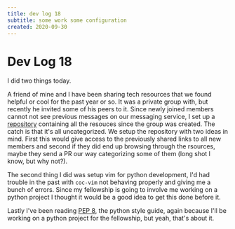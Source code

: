 ```yaml
---
title: dev log 18
subtitle: some work some configuration
created: 2020-09-30
---
```

# Dev Log 18

I did two things today.

A friend of mine and I have been sharing tech resources that we found helpful
or cool for the past year or so. It was a private group with, but recently he
invited some of his peers to it. Since newly joined members cannot not see
previous messages on our messaging service, I set up a
[repository](https://github.com/awalvie/did-you-have-a-look-at-x) containing
all the resouces since the group was created. The catch is that it's all
uncategorized. We setup the repository with two ideas in mind. First this would
give access to the previously shared links to all new members and second if
they did end up browsing through the rsources, maybe they send a PR our way
categorizing some of them (long shot I know, but why not?).

The second thing I did was setup vim for python development, I'd had trouble in
the past with `coc-vim` not behaving properly and giving me a bunch of errors.
Since my fellowship is going to involve me working on a python project I
thought it would be a good idea to get this done before it.

Lastly I've been reading [PEP 8](https://www.python.org/dev/peps/pep-0008/),
the python style guide, again because I'll be working on a python project for
the fellowship, but yeah, that's about it.
